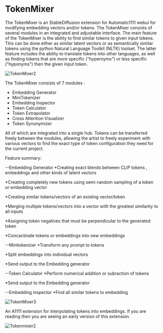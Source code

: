 # TokenMixer
The TokenMixer is an StableDiffusion extension for Automatic1111 webui for modifying embedding vectors and/or tokens. The TokenMixer consists of several modules in an integrated and adjustable interface. The main feature of the TokenMixer is the ability to find similar tokens to given input tokens. This can be done either as similar latent vectors or as semantically similar tokens using the python Natural Language Toolkit (NLTK) toolset. The latter feature includes the ability to translate tokens into other languages, as well as finding tokens that are more specific ("hypernyms") or less specific ("hyponyms") then the given input token.

![TokenMixer2](https://github.com/Nekos4Lyfe/TokenMixer/assets/130230016/0285fba9-78d6-49fb-981b-92084786aa51)

The TokenMixer consists of 7 modules : 
 - Embedding Generator
 - MiniTokenizer
 - Embedding Inspector
 - Token Calculator
 - Token Extrapolator
 - Cross Attention Visualizer
 - Token Synonymizer
 
All of which are integrated into a single hub. Tokens can be transferred freely between the modules, allowing the artist to freely experiment with various vectors to find the exact type of token configuration they need for the current project. 

Feature summary:

--Embedding Generator
*Creating exact blends between CLIP tokens , embeddings and other kinds of latent vectors

*Creating completely new tokens using semi-random sampling of a token or embedding vector

*Creating similar tokens/vectors of an existing vector/token

*Merging multiple tokens/vectors into a vector with the greatest similarity to all inputs

*Assigning token negatives that must be perpendicular to the generated token

*Concactinate tokens or embeddings into new embeddings

--Minitokenizer
*Transform any prompt to tokens

*Split embeddings into individual vectors

*Send output to the Embedding generator

--Token Calculator
*Perform numerical addition or subraction of tokens

*Send output to the Embedding generator

--Embedding inspector
*Find all similar tokens to embedding


![TokenMixer3](https://github.com/Nekos4Lyfe/TokenMixer/assets/130230016/48b1b3e7-d2f3-40c4-81c6-d282326df130)

An A1111 extension for interpolating tokens into embeddings. 
If you are reading then you are seeing an early version of this extension. 


![Tokenmixer2](https://github.com/Nekos4Lyfe/TokenMixer/assets/130230016/acd006f2-3e5a-4f2e-af1e-3f6d7e834385)





